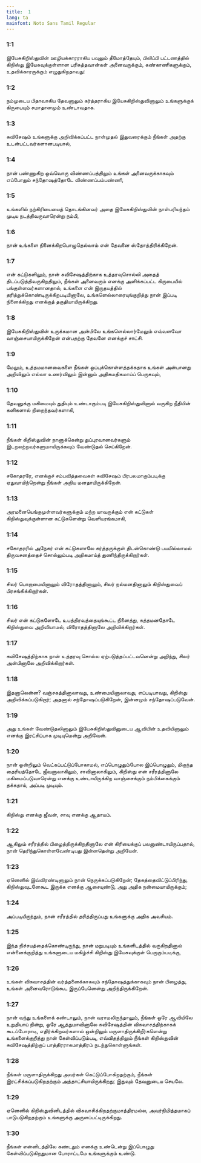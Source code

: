 ```yaml
---
title:  1
lang: ta
mainfont: Noto Sans Tamil Regular
---
```


###  1:1

இயேசுகிறிஸ்துவின் ஊழியக்காரராகிய பவுலும் தீமோத்தேயும், பிலிப்பி பட்டணத்தில் கிறிஸ்து இயேசுவுக்குள்ளான பரிசுத்தவான்கள் அனைவருக்கும், கண்காணிகளுக்கும், உதவிக்காரருக்கும் எழுதுகிறதாவது:

###  1:2

நம்முடைய பிதாவாகிய தேவனாலும் கர்த்தராகிய இயேசுகிறிஸ்துவினாலும் உங்களுக்குக் கிருபையும் சமாதானமும் உண்டாவதாக.

###  1:3

சுவிசேஷம் உங்களுக்கு அறிவிக்கப்பட்ட நாள்முதல் இதுவரைக்கும் நீங்கள் அதற்கு உடன்பட்டவர்களானபடியால்,

###  1:4

நான் பண்ணுகிற ஒவ்வொரு விண்ணப்பத்திலும் உங்கள் அனைவருக்காகவும் எப்போதும் சந்தோஷத்தோடே விண்ணப்பம்பண்ணி,

###  1:5

உங்களில் நற்கிரியையைத் தொடங்கினவர் அதை இயேசுகிறிஸ்துவின் நாள்பரியந்தம் முடிய நடத்திவருவாரென்று நம்பி,

###  1:6

நான் உங்களை நினைக்கிறபொழுதெல்லாம் என் தேவனை ஸ்தோத்திரிக்கிறேன்.

###  1:7

என் கட்டுகளிலும், நான் சுவிசேஷத்திற்காக உத்தரவுசொல்லி அதைத் திடப்படுத்திவருகிறதிலும், நீங்கள் அனைவரும் எனக்கு அளிக்கப்பட்ட கிருபையில் பங்குள்ளவர்களானதால், உங்களை என் இருதயத்தில் தரித்துக்கொண்டிருக்கிறபடியினாலே, உங்களெல்லாரையுங்குறித்து நான் இப்படி நினைக்கிறது எனக்குத் தகுதியாயிருக்கிறது.

###  1:8

இயேசுகிறிஸ்துவின் உருக்கமான அன்பிலே உங்களெல்லார்மேலும் எவ்வளவோ வாஞ்சையாயிருக்கிறேன் என்பதற்கு தேவனே எனக்குச் சாட்சி.

###  1:9

மேலும், உத்தமமானவைகளை நீங்கள் ஒப்புக்கொள்ளத்தக்கதாக உங்கள் அன்பானது அறிவிலும் எல்லா உணர்விலும் இன்னும் அதிகமதிகமாய்ப் பெருகவும்,

###  1:10

தேவனுக்கு மகிமையும் துதியும் உண்டாகும்படி இயேசுகிறிஸ்துவினால் வருகிற நீதியின் கனிகளால் நிறைந்தவர்களாகி,

###  1:11

நீங்கள் கிறிஸ்துவின் நாளுக்கென்று துப்புரவானவர்களும் இடறலற்றவர்களுமாயிருக்கவும் வேண்டுதல் செய்கிறேன்.

###  1:12

சகோதரரே, எனக்குச் சம்பவித்தவைகள் சுவிசேஷம் பிரபலமாகும்படிக்கு ஏதுவாயிற்றென்று நீங்கள் அறிய மனதாயிருக்கிறேன்.

###  1:13

அரமனையெங்குமுள்ளவர்களுக்கும் மற்ற யாவருக்கும் என் கட்டுகள் கிறிஸ்துவுக்குள்ளான கட்டுகளென்று வெளியரங்கமாகி,

###  1:14

சகோதரரில் அநேகர் என் கட்டுகளாலே கர்த்தருக்குள் திடன்கொண்டு பயமில்லாமல் திருவசனத்தைச் சொல்லும்படி அதிகமாய்த் துணிந்திருக்கிறார்கள்.

###  1:15

சிலர் பொறாமையினாலும் விரோதத்தினாலும், சிலர் நல்மனதினாலும் கிறிஸ்துவைப் பிரசங்கிக்கிறார்கள்.

###  1:16

சிலர் என் கட்டுகளோடே உபத்திரவத்தையுங்கூட்ட நினைத்து, சுத்தமனதோடே கிறிஸ்துவை அறிவியாமல், விரோதத்தினாலே அறிவிக்கிறார்கள்.

###  1:17

சுவிசேஷத்திற்காக நான் உத்தரவு சொல்ல ஏற்படுத்தப்பட்டவனென்று அறிந்து, சிலர் அன்பினாலே அறிவிக்கிறார்கள்.

###  1:18

இதனாலென்ன? வஞ்சகத்தினாலாவது, உண்மையினாலாவது, எப்படியாவது, கிறிஸ்து அறிவிக்கப்படுகிறார்; அதனால் சந்தோஷப்படுகிறேன், இன்னமும் சந்தோஷப்படுவேன்.

###  1:19

அது உங்கள் வேண்டுதலினாலும் இயேசுகிறிஸ்துவினுடைய ஆவியின் உதவியினாலும் எனக்கு இரட்சிப்பாக முடியுமென்று அறிவேன்.

###  1:20

நான் ஒன்றிலும் வெட்கப்பட்டுப்போகாமல், எப்பொழுதும்போல இப்பொழுதும், மிகுந்த தைரியத்தோடே ஜீவனாலாகிலும், சாவினாலாகிலும், கிறிஸ்து என் சரீரத்தினாலே மகிமைப்படுவாரென்று எனக்கு உண்டாயிருக்கிற வாஞ்சைக்கும் நம்பிக்கைக்கும் தக்கதாய், அப்படி முடியும்.

###  1:21

கிறிஸ்து எனக்கு ஜீவன், சாவு எனக்கு ஆதாயம்.

###  1:22

ஆகிலும் சரீரத்தில் பிழைத்திருக்கிறதினாலே என் கிரியைக்குப் பலனுண்டாயிருப்பதால், நான் தெரிந்துகொள்ளவேண்டியது இன்னதென்று அறியேன்.

###  1:23

ஏனெனில் இவ்விரண்டினாலும் நான் நெருக்கப்படுகிறேன்; தேகத்தைவிட்டுப்பிரிந்து, கிறிஸ்துவுடனேகூட இருக்க எனக்கு ஆசையுண்டு, அது அதிக நன்மையாயிருக்கும்;

###  1:24

அப்படியிருந்தும், நான் சரீரத்தில் தரித்திருப்பது உங்களுக்கு அதிக அவசியம்.

###  1:25

இந்த நிச்சயத்தைக்கொண்டிருந்து, நான் மறுபடியும் உங்களிடத்தில் வருகிறதினால் என்னைக்குறித்து உங்களுடைய மகிழ்ச்சி கிறிஸ்து இயேசுவுக்குள் பெருகும்படிக்கு,

###  1:26

உங்கள் விசுவாசத்தின் வர்த்தனைக்காகவும் சந்தோஷத்துக்காகவும் நான் பிழைத்து, உங்கள் அனைவரோடுங்கூட இருப்பேனென்று அறிந்திருக்கிறேன்.

###  1:27

நான் வந்து உங்களைக் கண்டாலும், நான் வராமலிருந்தாலும், நீங்கள் ஒரே ஆவியிலே உறுதியாய் நின்று, ஒரே ஆத்துமாவினாலே சுவிசேஷத்தின் விசுவாசத்திற்காகக் கூடப்போராடி, எதிர்க்கிறவர்களால் ஒன்றிலும் மருளாதிருக்கிறீர்களென்று உங்களைக்குறித்து நான் கேள்விப்படும்படி, எவ்விதத்திலும் நீங்கள் கிறிஸ்துவின் சுவிசேஷத்திற்குப் பாத்திரராகமாத்திரம் நடந்துகொள்ளுங்கள்.

###  1:28

நீங்கள் மருளாதிருக்கிறது அவர்கள் கெட்டுப்போகிறதற்கும், நீங்கள் இரட்சிக்கப்படுகிறதற்கும் அத்தாட்சியாயிருக்கிறது; இதுவும் தேவனுடைய செயலே.

###  1:29

ஏனெனில் கிறிஸ்துவினிடத்தில் விசுவாசிக்கிறதற்குமாத்திரமல்ல, அவர்நிமித்தமாகப் பாடுபடுகிறதற்கும் உங்களுக்கு அருளப்பட்டிருக்கிறது.

###  1:30

நீங்கள் என்னிடத்திலே கண்டதும் எனக்கு உண்டென்று இப்பொழுது கேள்விப்படுகிறதுமான போராட்டமே உங்களுக்கும் உண்டு.

